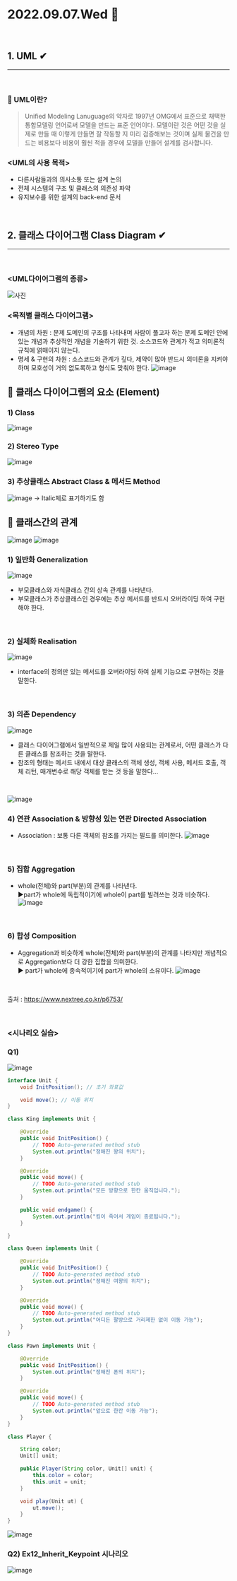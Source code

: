# 2022.09.07.Wed 📅
<br>

## 1. UML ✔
-----------------------------
<br>

### 🔔 UML이란?
> Unified Modeling Lanuguage의 약자로 1997년 OMG에서 표준으로 채택한 통합모델링 언어로써 모델을 만드는 표준 언어이다. 모델이란 것은 어떤 것을 실제로 만들 때 이렇게 만들면 잘 작동할 지 미리 검증해보는 것이며 실제 물건을 만드는 비용보다 비용이 훨씬 적을 경우에 모델을 만들어 설계를 검사합니다.

### <UML의 사용 목적>
- 다른사람들과의 의사소통 또는 설계 논의
- 전체 시스템의 구조 및 클래스의 의존성 파악
- 유지보수를 위한 설계의 back-end 문서

<br>

## 2. 클래스 다이어그램 Class Diagram ✔
-----------------------------
<br>

### <UML다이어그램의 종류>

![사진](https://www.nextree.co.kr/content/images/2021/01/--1-UML---.png)
<br>

### <목적별 클래스 다이어그램>
- 개념의 차원 : 문제 도메인의 구조를 나타내며 사람이 풀고자 하는 문제 도메인 안에 있는 개념과 추상적인 개념을 기술하기 위한 것. 소스코드와 관계가 적고 의미론적 규칙에 얽매이지 않는다.
- 명세 & 구현의 차원 : 소스코드와 관계가 깊다, 제약이 많아 반드시 의미론을 지켜야하며 모호성이 거의 없도록하고 형식도 맞춰야 한다.
![image](https://www.nextree.co.kr/content/images/2021/01/--2--------------2.png)



## 🔔 클래스 다이어그램의 요소 (Element)
###     1) Class
![image](https://www.nextree.co.kr/content/images/2021/01/--3----.png)
<br>

###     2) Stereo Type
![image](https://www.nextree.co.kr/content/images/2021/01/--4--------.png)
<br>

###     3) 추상클래스 Abstract Class & 메서드 Method 
![image](https://www.nextree.co.kr/content/images/2021/01/--5------.png)
    -> Italic체로 표기하기도 함
<br>

## 🔔 클래스간의 관계
![image](https://www.nextree.co.kr/content/images/2021/01/--6-----------.png)
![image](https://dthumb-phinf.pstatic.net/?src=%22http%3A%2F%2Fcfile8.uf.tistory.com%2Fimage%2F135576465051426D26333D%22&type=cafe_wa740)
<br>

### 1) 일반화 Generalization
![image](https://www.nextree.co.kr/content/images/2021/01/--7-Generalization1.png)
- 부모클래스와 자식클래스 간의 상속 관계를 나타낸다.
- 부모클래스가 추상클래스인 경우에는 추상 메서드를 반드시 오버라이딩 하여 구현해야 한다.
<br>

### 2) 실체화 Realisation
![image](https://www.nextree.co.kr/content/images/2021/01/--8-Realization.png)
- interface의 정의만 있는 메서드를 오버라이딩 하여 실제 기능으로 구현하는 것을 말한다.
<br>


### 3) 의존 Dependency
![image](https://www.nextree.co.kr/content/images/2021/01/--9-Dependency.png)
- 클래스 다이어그램에서 일반적으로 제일 많이 사용되는 관계로서, 어떤 클래스가 다른 클래스를 참조하는 것을 말한다.
- 참조의 형태는 메서드 내에서 대상 클래스의 객체 생성, 객체 사용, 메서드 호출, 객체 리턴, 매개변수로 해당 객체를 받는 것 등을 말한다...
<br>

<Dependency Stereo Type>

![image](https://www.nextree.co.kr/content/images/2021/01/--10-Dependency2.png)

### 4) 연관 Association & 방향성 있는 연관 Directed Association
- Association : 보통 다른 객체의 참조를 가지는 필드를 의미한다.
![image](https://www.nextree.co.kr/content/images/2021/01/--16-Aggregation.png)

<br>

### 5) 집합 Aggregation
- whole(전체)와 part(부분)의 관계를 나타낸다.  
   ▶part가 whole에 독립적이기에 whole이 part를 빌려쓰는 것과 비슷하다.
![image](https://www.nextree.co.kr/content/images/2021/01/--16-Aggregation.png)
<br>

### 6) 합성 Composition
- Aggregation과 비슷하게 whole(전체)와 part(부분)의 관계를 나타지만 개념적으로 Aggregation보다 더 강한 집합을 의미한다.  
   ▶ part가 whole에 종속적이기에 part가 whole의 소유이다.
![image](https://www.nextree.co.kr/content/images/2021/01/--19-Composition1.png)
<br>

출처 : https://www.nextree.co.kr/p6753/ 

<br>

### <시나리오 실습>
### Q1)
![image](https://user-images.githubusercontent.com/111114507/188814839-c83f0314-5786-4eb1-8e58-cdb550282888.png)
```java
interface Unit {
	void InitPosition(); // 초기 좌표값

	void move(); // 이동 위치
}

class King implements Unit {

	@Override
	public void InitPosition() {
		// TODO Auto-generated method stub
		System.out.println("정해진 왕의 위치");
	}

	@Override
	public void move() {
		// TODO Auto-generated method stub
		System.out.println("모든 방향으로 한칸 움직입니다.");
	}

	public void endgame() {
		System.out.println("킹이 죽어서 게임이 종료됩니다.");
	}

}

class Queen implements Unit {

	@Override
	public void InitPosition() {
		// TODO Auto-generated method stub
		System.out.println("정해진 여왕의 위치");
	}

	@Override
	public void move() {
		// TODO Auto-generated method stub
		System.out.println("어디든 팔방으로 거리제한 없이 이동 가능");
	}
}

class Pawn implements Unit {

	@Override
	public void InitPosition() {
		System.out.println("정해진 폰의 위치");
	}

	@Override
	public void move() {
		// TODO Auto-generated method stub
		System.out.println("앞으로 한칸 이동 가능");
	}
}

class Player {

	String color;
	Unit[] unit;

	public Player(String color, Unit[] unit) {
		this.color = color;
		this.unit = unit;
	}

	void play(Unit ut) {
		ut.move();
	}
}
```
![image](https://user-images.githubusercontent.com/111114507/188814428-e665a95e-f9ad-40e9-9cfb-3994544e4e04.png)
<br>

### Q2) Ex12_Inherit_Keypoint 시나리오
![image](https://cafeptthumb-phinf.pstatic.net/MjAyMjA5MDdfMzQg/MDAxNjYyNTIwODg3MDc0.jQCpJdO2VBiwjQdIcWxilsbE6UuRqo_AeJWeZ5sEJqcg.ShG0a4OyK9g6MYEs3URs9scbSehXiqC4JAxCj4jSoqcg.PNG/2.PNG?type=w1600)

